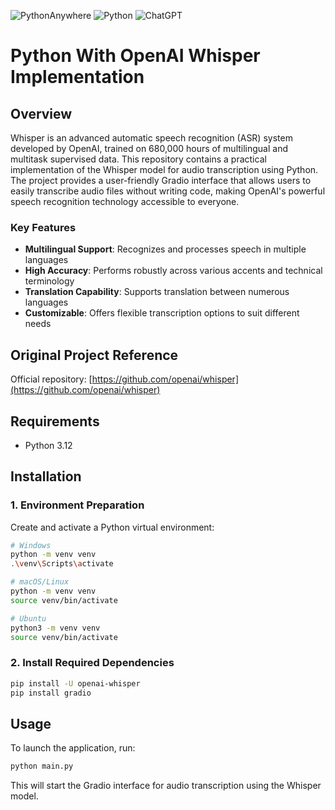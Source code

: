 ![PythonAnywhere](https://img.shields.io/badge/pythonanywhere-%232F9FD7.svg?style=for-the-badge&logo=pythonanywhere&logoColor=151515)
![Python](https://img.shields.io/badge/python-3670A0?style=for-the-badge&logo=python&logoColor=ffdd54)
![ChatGPT](https://img.shields.io/badge/chatGPT-74aa9c?style=for-the-badge&logo=openai&logoColor=white)


# Python With OpenAI Whisper Implementation

## Overview

Whisper is an advanced automatic speech recognition (ASR) system developed by OpenAI, trained on 680,000 hours of multilingual and multitask supervised data. This repository contains a practical implementation of the Whisper model for audio transcription using Python. The project provides a user-friendly Gradio interface that allows users to easily transcribe audio files without writing code, making OpenAI's powerful speech recognition technology accessible to everyone.

### Key Features

- **Multilingual Support**: Recognizes and processes speech in multiple languages
- **High Accuracy**: Performs robustly across various accents and technical terminology
- **Translation Capability**: Supports translation between numerous languages
- **Customizable**: Offers flexible transcription options to suit different needs

## Original Project Reference
Official repository: [https://github.com/openai/whisper](https://github.com/openai/whisper)

## Requirements
- Python 3.12

## Installation

### 1. Environment Preparation
Create and activate a Python virtual environment:
```bash
# Windows
python -m venv venv
.\venv\Scripts\activate

# macOS/Linux
python -m venv venv
source venv/bin/activate

# Ubuntu
python3 -m venv venv
source venv/bin/activate
```

### 2. Install Required Dependencies

```bash
pip install -U openai-whisper
pip install gradio
```

## Usage

To launch the application, run:

```bash
python main.py
```

This will start the Gradio interface for audio transcription using the Whisper model.
